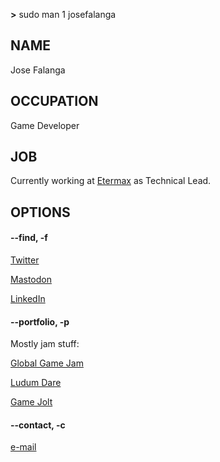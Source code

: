 __>__ sudo man 1 josefalanga

## NAME

Jose Falanga

## OCCUPATION

Game Developer

## JOB

Currently working at [Etermax](https://etermax.com/) as Technical Lead.

## OPTIONS

#### --find, -f

[Twitter](https://twitter.com/jose_falanga)

[Mastodon](https://mastodon.gamedev.place/@jose)

[LinkedIn](https://www.linkedin.com/in/jose-falanga/)

#### --portfolio, -p

Mostly jam stuff:

[Global Game Jam](https://globalgamejam.org/users/josefalanga)

[Ludum Dare](https://ldjam.com/users/josefalanga/games)

[Game Jolt](https://gamejolt.com/@josefalanga/games)

#### --contact, -c

[e-mail](mailto:jose.falanga@gmail.com)
